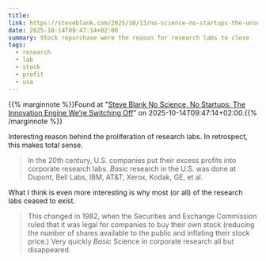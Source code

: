 ```yaml
---
title:
link: https://steveblank.com/2025/10/13/no-science-no-startups-the-unseen-engine-were-switching-off/
date: 2025-10-14T09:47:14+02:00
summary: Stock repurchase were the reason for research labs to close
tags:
  - research
  - lab
  - stock
  - profit
  - usa
---
```

{{% marginnote %}}Found at "[Steve Blank No Science, No Startups: The Innovation Engine We’re Switching Off](https://web.archive.org/web/20251014094714/https://steveblank.com/2025/10/13/no-science-no-startups-the-unseen-engine-were-switching-off/)" on 2025-10-14T09:47:14+02:00.{{% /marginnote %}}

Interesting reason behind the proliferation of research labs. In retrospect, this makes total sense.

> In the 20th century, U.S. companies put their excess profits into corporate research labs. *Basic* research in the U.S. was done at Dupont, Bell Labs, IBM, AT&T, Xerox, Kodak, GE, et al.

What I think is even more interesting is why most (or all) of the research labs ceased to exist.

> This changed in 1982, when the Securities and Exchange Commission ruled that it was legal for companies to buy their own stock (reducing the number of shares available to the public and inflating their stock price.) Very quickly _Basic_ Science in corporate research all but disappeared.